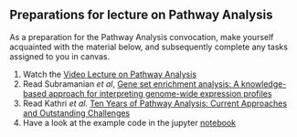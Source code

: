 ## Preparations for lecture on Pathway Analysis

As a preparation for the Pathway Analysis convocation, make yourself acquainted with the material below, and subsequently complete any tasks assigned to you in canvas.

1. Watch the [Video Lecture on Pathway Analysis](https://youtu.be/ki1DBBnRoWg)
2. Read Subramanian *et al*, [Gene set enrichment analysis: A knowledge-based
approach for interpreting genome-wide
expression profiles](http://software.broadinstitute.org/gsea/doc/subramanian_tamayo_gsea_pnas.pdf)
3. Read Kathri *et al.* [Ten Years of Pathway Analysis: Current Approaches and Outstanding Challenges](https://journals.plos.org/ploscompbiol/article?id=10.1371/journal.pcbi.1002375)
4. Have a look at the example code in the jupyter [notebook](../nb/gsea/)
